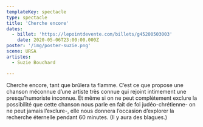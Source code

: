 ```yaml
---
templateKey: spectacle
type: spectacle
title: 'Cherche encore'
dates: 
  - billet: 'https://lepointdevente.com/billets/g45200503003'
    date: 2020-05-06T23:00:00.000Z
poster: '/img/poster-suzie.png'
scene: URSA
artistes:
  - Suzie Bouchard

---
```

Cherche encore, tant que brûlera ta flamme. C’est ce que propose une chanson méconnue d’une artiste très connue qui rejoint intimement une presqu’humoriste inconnue. Et même si on ne peut complètement exclure la possibilité que cette chanson nous parle en fait de foi judéo-chrétienne- on ne peut jamais l’exclure-, elle nous donnera l’occasion d’explorer la recherche éternelle pendant 60 minutes. (Il y aura des blagues.)
